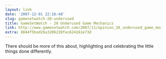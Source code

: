 ```yaml
---
layout: link
date: '2007-12-01 22:16:48'
slug: gamesetwatch-20-underused
title: GameSetWatch - 20 Underused Game Mechanics
link: http://www.gamesetwatch.com/2007/11/opinion_20_underused_game_mech.php
extra: 8844f5bad26a3206220fac624161e73d
---
```


There should be more of this about, highlighting and celebrating the little things done differently.